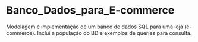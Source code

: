 # Banco_Dados_para_E-commerce
Modelagem e implementação de um banco de dados SQL para uma loja (e-commerce). Inclui a população do BD e exemplos de queries para consulta.
